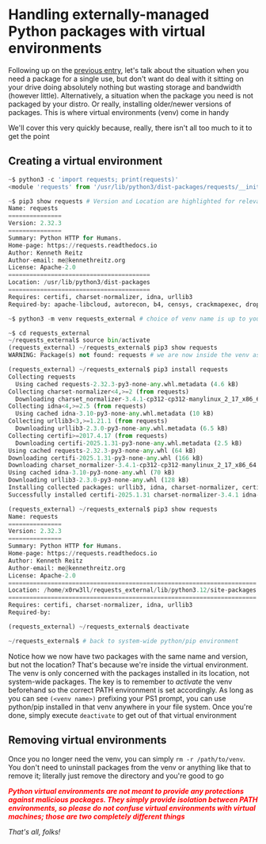 # Handling externally-managed Python packages with virtual environments

Following up on the [previous entry](installing_packages.md), let's talk about the situation when you need a package for a single use, but don't want do deal with it sitting on your drive doing absolutely nothing but wasting storage and bandwidth (however little). Alternatively, a situation when the package you need is not packaged by your distro. Or really, installing older/newer versions of packages. This is where virtual environments (venv) come in handy

We'll cover this very quickly because, really, there isn't all too much to it to get the point

## Creating a virtual environment

```py
~$ python3 -c 'import requests; print(requests)'
<module 'requests' from '/usr/lib/python3/dist-packages/requests/__init__.py'>

~$ pip3 show requests # Version and Location are highlighted for relevance
Name: requests
===============
Version: 2.32.3
===============
Summary: Python HTTP for Humans.
Home-page: https://requests.readthedocs.io
Author: Kenneth Reitz
Author-email: me@kennethreitz.org
License: Apache-2.0
========================================
Location: /usr/lib/python3/dist-packages
========================================
Requires: certifi, charset-normalizer, idna, urllib3
Required-by: apache-libcloud, autorecon, b4, censys, crackmapexec, dropbox, faraday-agent-dispatcher, faraday-plugins, faradaysec, netexec, pooch, pwntools, pyExploitDb, pypsrp, python-gitlab, pywinrm, requests-file, requests-futures, requests-toolbelt, sherlock-project, Sphinx, theHarvester, tldextract, wafw00f, websockify

~$ python3 -m venv requests_external # choice of venv name is up to you, but try to keep it descriptive nonetheless

~$ cd requests_external
~/requests_external$ source bin/activate
(requests_external) ~/requests_external$ pip3 show requests
WARNING: Package(s) not found: requests # we are now inside the venv as denoted by the venv name inside the parenthesis, so requests is not installed

(requests_external) ~/requests_external$ pip3 install requests
Collecting requests
  Using cached requests-2.32.3-py3-none-any.whl.metadata (4.6 kB)
Collecting charset-normalizer<4,>=2 (from requests)
  Downloading charset_normalizer-3.4.1-cp312-cp312-manylinux_2_17_x86_64.manylinux2014_x86_64.whl.metadata (35 kB)
Collecting idna<4,>=2.5 (from requests)
  Using cached idna-3.10-py3-none-any.whl.metadata (10 kB)
Collecting urllib3<3,>=1.21.1 (from requests)
  Downloading urllib3-2.3.0-py3-none-any.whl.metadata (6.5 kB)
Collecting certifi>=2017.4.17 (from requests)
  Downloading certifi-2025.1.31-py3-none-any.whl.metadata (2.5 kB)
Using cached requests-2.32.3-py3-none-any.whl (64 kB)
Downloading certifi-2025.1.31-py3-none-any.whl (166 kB)
Downloading charset_normalizer-3.4.1-cp312-cp312-manylinux_2_17_x86_64.manylinux2014_x86_64.whl (145 kB)
Using cached idna-3.10-py3-none-any.whl (70 kB)
Downloading urllib3-2.3.0-py3-none-any.whl (128 kB)
Installing collected packages: urllib3, idna, charset-normalizer, certifi, requests
Successfully installed certifi-2025.1.31 charset-normalizer-3.4.1 idna-3.10 requests-2.32.3 urllib3-2.3.0

(requests_external) ~/requests_external$ pip3 show requests
Name: requests
===============
Version: 2.32.3
===============
Summary: Python HTTP for Humans.
Home-page: https://requests.readthedocs.io
Author: Kenneth Reitz
Author-email: me@kennethreitz.org
License: Apache-2.0
======================================================================
Location: /home/x0rw3ll/requests_external/lib/python3.12/site-packages
======================================================================
Requires: certifi, charset-normalizer, idna, urllib3
Required-by:

(requests_external) ~/requests_external$ deactivate

~/requests_external$ # back to system-wide python/pip environment
```

Notice how we now have two packages with the same name and version, but not the location? That's because we're inside the virtual environment. The venv is only concerned with the packages installed in its location, not system-wide packages. The key is to remember to _activate_ the venv beforehand so the correct PATH environment is set accordingly. As long as you can see `(<venv name>)` prefixing your PS1 prompt, you can use python/pip installed in that venv anywhere in your file system. Once you're done, simply execute `deactivate` to get out of that virtual environment

## Removing virtual environments

Once you no longer need the venv, you can simply `rm -r /path/to/venv`. You don't need to uninstall packages from the venv or anything like that to remove it; literally just remove the directory and you're good to go

<div class="warning" style="color:red">
<em><strong>Python virtual environments are not meant to provide any protections against malicious packages. They simply provide isolation between PATH environments, so please do not confuse virtual environments with virtual machines; those are two completely different things</strong></em>
</div>

_That's all, folks!_
